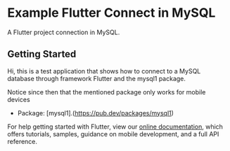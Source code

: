 # Example Flutter Connect in MySQL

A Flutter project connection in MySQL.

## Getting Started

Hi, this is a test application that shows how to connect to a MySQL database through framework Flutter and the mysql1 package.

Notice since then that the mentioned package only works for mobile devices

- Package: [mysql1].(https://pub.dev/packages/mysql1)

For help getting started with Flutter, view our
[online documentation](https://flutter.dev/docs), which offers tutorials,
samples, guidance on mobile development, and a full API reference.
